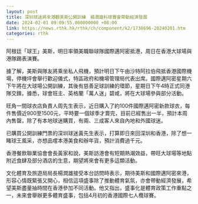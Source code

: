 ```yaml
---
layout: post
title: 深圳球迷將來港觀美斯公開訓練　楊潤雄料球賽會帶動經濟發展
date: 2024-02-01 09:09:55.000000000 +08:00
link: https://news.rthk.hk/rthk/ch/component/k2/1738696-20240201.htm
categories: rthk
---
```


阿根廷「球王」美斯，明日率領美職聯球隊國際邁阿密抵港，周日在香港大球場與港隊踢表演賽。

據了解，美斯與隊友將乘坐私人飛機，預計明日下午由沙特阿拉伯飛抵香港國際機場，停機坪會舉行歡迎儀式，特區政府和機場管理局代表出席。國際邁阿密星期六下午將在大球場公開訓練，其後有慈善足球訓練的環節，星期日下午4時正式同港隊交鋒。據悉，球會班主、英格蘭「萬人迷」碧咸，將在大球場參與部分活動。

旺角一間球衣店負責人周先生表示，近日購入了約100件國際邁阿密新款球衣，每件售價近900至1500元，平時要一個球季才賣完，目前已經售出一半，預計本周內售罄，除了有本地球迷購買，有兩、三成客人來自內地和外國球迷。

已購買公開訓練門票的深圳球迷黃先生表示，打算即日來回深圳和香港，除了想一睹球王風采，亦想品嚐本港美食和辦年貨，預計消費過千元。

香港餐飲聯業協會會長黃家和說，美斯訪港會有短期熱潮效益，帶旺大球場等地點附近食肆及部分酒店的生意，期望將來會有更多這類活動。

文化體育及旅遊局局長楊潤雄接受本台訪問時表示，期待美斯和國際邁阿密來港，形容心情既緊張又開心，相信這項盛事除了推動體育氣氛，亦會帶動經濟發展，希望美斯盡量抽時間在香港參加不同活動。他又指出，盛事化是體育政策工作重點之一，未來會舉辦更多體育盛事，包括4月初的香港國際七人欖球賽。
